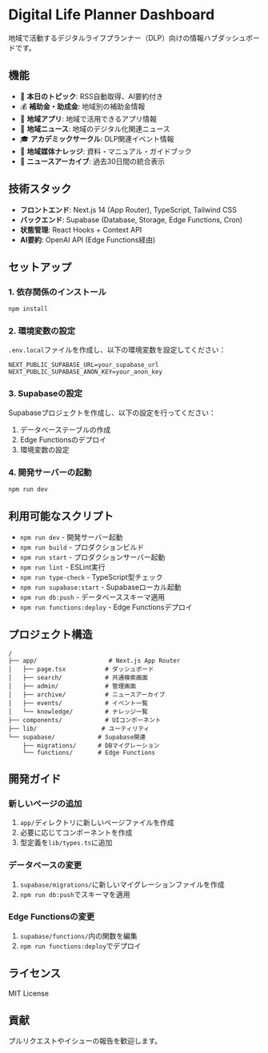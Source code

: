 # Digital Life Planner Dashboard

地域で活動するデジタルライフプランナー（DLP）向けの情報ハブダッシュボードです。

## 機能

- 📰 **本日のトピック**: RSS自動取得、AI要約付き
- 💰 **補助金・助成金**: 地域別の補助金情報
- 📱 **地域アプリ**: 地域で活用できるアプリ情報
- 📝 **地域ニュース**: 地域のデジタル化関連ニュース
- 🎓 **アカデミックサークル**: DLP関連イベント情報
- 📖 **地域媒体ナレッジ**: 資料・マニュアル・ガイドブック
- 📂 **ニュースアーカイブ**: 過去30日間の統合表示

## 技術スタック

- **フロントエンド**: Next.js 14 (App Router), TypeScript, Tailwind CSS
- **バックエンド**: Supabase (Database, Storage, Edge Functions, Cron)
- **状態管理**: React Hooks + Context API
- **AI要約**: OpenAI API (Edge Functions経由)

## セットアップ

### 1. 依存関係のインストール

```bash
npm install
```

### 2. 環境変数の設定

`.env.local`ファイルを作成し、以下の環境変数を設定してください：

```env
NEXT_PUBLIC_SUPABASE_URL=your_supabase_url
NEXT_PUBLIC_SUPABASE_ANON_KEY=your_anon_key
```

### 3. Supabaseの設定

Supabaseプロジェクトを作成し、以下の設定を行ってください：

1. データベーステーブルの作成
2. Edge Functionsのデプロイ
3. 環境変数の設定

### 4. 開発サーバーの起動

```bash
npm run dev
```

## 利用可能なスクリプト

- `npm run dev` - 開発サーバー起動
- `npm run build` - プロダクションビルド
- `npm run start` - プロダクションサーバー起動
- `npm run lint` - ESLint実行
- `npm run type-check` - TypeScript型チェック
- `npm run supabase:start` - Supabaseローカル起動
- `npm run db:push` - データベーススキーマ適用
- `npm run functions:deploy` - Edge Functionsデプロイ

## プロジェクト構造

```
/
├── app/                    # Next.js App Router
│   ├── page.tsx           # ダッシュボード
│   ├── search/            # 共通検索画面
│   ├── admin/             # 管理画面
│   ├── archive/           # ニュースアーカイブ
│   ├── events/            # イベント一覧
│   └── knowledge/         # ナレッジ一覧
├── components/            # UIコンポーネント
├── lib/                  # ユーティリティ
└── supabase/            # Supabase関連
    ├── migrations/      # DBマイグレーション
    └── functions/       # Edge Functions
```

## 開発ガイド

### 新しいページの追加

1. `app/`ディレクトリに新しいページファイルを作成
2. 必要に応じてコンポーネントを作成
3. 型定義を`lib/types.ts`に追加

### データベースの変更

1. `supabase/migrations/`に新しいマイグレーションファイルを作成
2. `npm run db:push`でスキーマを適用

### Edge Functionsの変更

1. `supabase/functions/`内の関数を編集
2. `npm run functions:deploy`でデプロイ

## ライセンス

MIT License

## 貢献

プルリクエストやイシューの報告を歓迎します。
